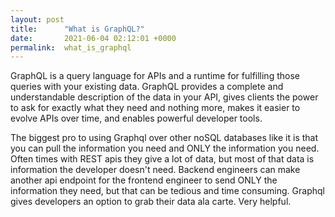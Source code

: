 ```yaml
---
layout: post
title:      "What is GraphQL?"
date:       2021-06-04 02:12:01 +0000
permalink:  what_is_graphql
---
```


GraphQL is a query language for APIs and a runtime for fulfilling those queries with your existing data. GraphQL provides a complete and understandable description of the data in your API, gives clients the power to ask for exactly what they need and nothing more, makes it easier to evolve APIs over time, and enables powerful developer tools.

The biggest pro to using Graphql over other noSQL databases like it is that you can pull the information you need and ONLY the information you need. Often times with REST apis they give a lot of data, but most of that data is information the developer doesn't need. Backend engineers can make another api endpoint for the frontend engineer to send ONLY the information they need, but that can be tedious and time consuming. Graphql gives developers an option to grab their data ala carte. Very helpful.
